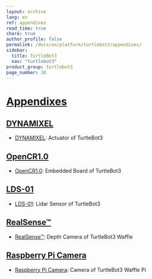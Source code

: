 ```yaml
---
layout: archive
lang: en
ref: appendixes
read_time: true
share: true
author_profile: false
permalink: /docs/en/platform/turtlebot3/appendixes/
sidebar:
  title: TurtleBot3
  nav: "turtlebot3"
product_group: turtlebot3
page_number: 38
---
```


<div style="counter-reset: h1 26"></div>

# [Appendixes](#appendixes)

## [DYNAMIXEL](#dynamixel)
- [DYNAMIXEL][dynamixel]: Actuator of TurtleBot3

## [OpenCR1.0](#opencr10)
- [OpenCR1.0][opencr]: Embedded Board of TurtleBot3

## [LDS-01](#lds01)
- [LDS-01][lds]: Lidar Sensor of TurtleBot3

## [RealSense™](#realsense)
- [RealSense™][realsense]: Depth Camera of TurtleBot3 Waffle

## [Raspberry Pi Camera](#raspberry-pi-camera)
- [Raspberry Pi Camera][raspberry pi camera]: Camera of TurtleBot3 Waffle Pi

[dynamixel]: /docs/en/platform/turtlebot3/appendix_dynamixel/
[opencr]: /docs/en/platform/turtlebot3/appendix_opencr1_0/
[lds]: /docs/en/platform/turtlebot3/appendix_lds_01/
[realsense]: /docs/en/platform/turtlebot3/appendix_realsense/
[raspberry pi camera]: /docs/en/platform/turtlebot3/appendix_raspi_cam/
